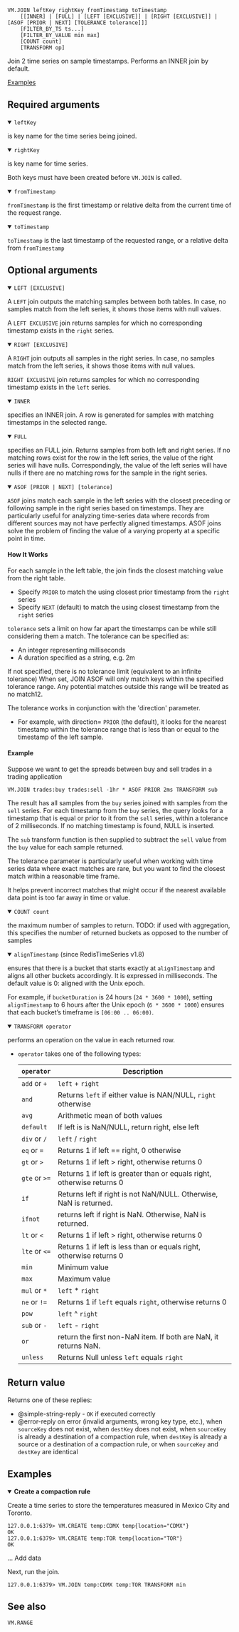 ```
VM.JOIN leftKey rightKey fromTimestamp toTimestamp
    [[INNER] | [FULL] | [LEFT [EXCLUSIVE]] | [RIGHT [EXCLUSIVE]] | [ASOF [PRIOR | NEXT] [TOLERANCE tolerance]]]
    [FILTER_BY_TS ts...]
    [FILTER_BY_VALUE min max]
    [COUNT count]
    [TRANSFORM op]
```

Join 2 time series on sample timestamps. Performs an INNER join by default.

[Examples](#examples)

## Required arguments

<details open><summary><code>leftKey</code></summary>

is key name for the time series being joined.
</details>

<details open><summary><code>rightKey</code></summary> 

is key name for time series.
</details>

Both keys must have been created before `VM.JOIN` is called.

<details open><summary><code>fromTimestamp</code></summary>

`fromTimestamp` is the first timestamp or relative delta from the current time of the request range.

</details>

<details open><summary><code>toTimestamp</code></summary>

`toTimestamp` is the last timestamp of the requested range, or a relative delta from `fromTimestamp`
 
</details>



## Optional arguments

<details open><summary><code>LEFT [EXCLUSIVE]</code></summary>

A `LEFT` join outputs the matching samples between both tables. In case, no samples match from the left series, it shows 
those items with null values.

A `LEFT EXCLUSIVE` join returns samples for which no corresponding timestamp exists in the `right` series.

</details>

<details open><summary><code>RIGHT [EXCLUSIVE]</code></summary>

A `RIGHT` join outputs all samples in the right series. In case, no samples match from the left  series, it shows
those items with null values.

`RIGHT EXCLUSIVE` join returns samples for which no corresponding timestamp exists in the `left` series.

</details>

<details open><summary><code>INNER</code></summary>

specifies an INNER join. A row is generated for samples with matching timestamps in the selected range.

</details>

<details open><summary><code>FULL</code></summary>

specifies an FULL join. Returns samples from both left and right series. If no matching rows exist for the row in the left 
series, the value of the right series will have nulls. Correspondingly, the value of the left series will have nulls if 
there are no matching rows for the sample in the right series.

</details>

<details open><summary><code>ASOF [PRIOR | NEXT] [tolerance]</code></summary>

`ASOF` joins match each sample in the left series with the closest preceding or following sample in the right series based on 
timestamps. They are particularly useful for analyzing time-series data where records from different sources may not have 
perfectly aligned timestamps. ASOF joins solve the problem of finding the value of a varying property at a specific point in time.

#### How It Works
For each sample in the left table, the join finds the closest matching value from the right table.
- Specify `PRIOR` to match the using closest prior timestamp from the `right` series
- Specify `NEXT` (default) to match the using closest timestamp from the `right` series

`tolerance` sets a limit on how far apart the timestamps can be while still considering them a match. 
The tolerance can be specified as:
 - An integer representing milliseconds
 - A duration specified as a string, e.g. 2m

If not specified, there is no tolerance limit (equivalent to an infinite tolerance)
When set, JOIN ASOF will only match keys within the specified tolerance range. Any potential matches outside this range will be treated as no match12.

The tolerance works in conjunction with the 'direction' parameter. 
 - For example, with direction= `PRIOR` (the default), it looks for the nearest timestamp within the tolerance range that is less 
 than or equal to the timestamp of the left sample.


#### Example
Suppose we want to get the spreads between buy and sell trades in a trading application

```
VM.JOIN trades:buy trades:sell -1hr * ASOF PRIOR 2ms TRANSFORM sub
```

The result has all samples from the `buy` series joined with samples from the `sell` series. For each timestamp from the 
`buy` series, the query looks for a timestamp that is equal or prior to it from the `sell` series, within a tolerance of
2 milliseconds. If no matching timestamp is found, NULL is inserted.

The `sub` transform function is then supplied to subtract the `sell` value from the `buy` value for each sample returned.

The tolerance parameter is particularly useful when working with time series data where exact matches are rare, but you 
want to find the closest match within a reasonable time frame. 

It helps prevent incorrect matches that might occur if the nearest available data point is too far away in time or value.

</details>

<details open><summary><code>COUNT count</code></summary>

the maximum number of samples to return. 
TODO: if used with aggregation, this specifies the number of returned buckets as opposed to the number of samples

</details>

<details open><summary><code>alignTimestamp</code> (since RedisTimeSeries v1.8)</summary>

ensures that there is a bucket that starts exactly at `alignTimestamp` and aligns all other buckets accordingly. It is expressed in milliseconds. The default value is 0: aligned with the Unix epoch.

For example, if `bucketDuration` is 24 hours (`24 * 3600 * 1000`), setting `alignTimestamp` to 6 hours after the Unix epoch (`6 * 3600 * 1000`) ensures that each bucket’s timeframe is `[06:00 .. 06:00)`.
</details>

<details open><summary><code>TRANSFORM operator</code></summary> 

performs an operation on the value in each returned row.

- `operator` takes one of the following types:

  | `operator`    | Description                                                            |
  |---------------|------------------------------------------------------------------------|
  | `add` or `+`  | `left` + `right`                                                       |
  | `and`         | Returns `left` if either value is NAN/NULL, `right` otherwise          |
  | `avg`         | Arithmetic mean of both values                                         |
  | `default`     | If left is is NaN/NULL, return right, else left                        | 
  | `div` or `/`  | `left` / `right`                                                       |
  | `eq` or `=`   | Returns 1 if left == right, 0 otherwise                                |
  | `gt` or `>`   | Returns 1 if left > right, otherwise returns 0                         |
  | `gte` or `>=` | Returns 1 if left is greater than or equals right, otherwise returns 0 |
  | `if`          | Returns left if right is not NaN/NULL. Otherwise, NaN is returned.     |
  | `ifnot`       | returns left if right is NaN. Otherwise, NaN is returned.              |
  | `lt` or `<`   | Returns 1 if left > right, otherwise returns 0                         |
  | `lte` or `<=` | Returns 1 if left is less than or equals right, otherwise returns 0    |
  | `min`         | Minimum value                                                          |
  | `max`         | Maximum value                                                          | 
  | `mul` or `*`  | `left` * `right`                                                       |
  | `ne` or `!=`  | Returns 1 if `left` equals `right`, otherwise returns 0                |
  | `pow`         | `left` ^ `right`                                                       |
  | `sub` or `-`  | `left` - `right`                                                       |
  | `or`          | return the first non-NaN item. If both are NaN, it returns NaN.        |
  | `unless`      | Returns Null unless `left` equals `right`                              |

</details>

## Return value

Returns one of these replies:

- @simple-string-reply - `OK` if executed correctly
- @error-reply on error (invalid arguments, wrong key type, etc.), when `sourceKey` does not exist, when `destKey` does not exist, when `sourceKey` is already a destination of a compaction rule, when `destKey` is already a source or a destination of a compaction rule, or when `sourceKey` and `destKey` are identical

## Examples

<details open>
<summary><b>Create a compaction rule</b></summary>

Create a time series to store the temperatures measured in Mexico City and Toronto.

```
127.0.0.1:6379> VM.CREATE temp:CDMX temp{location="CDMX"}
OK
127.0.0.1:6379> VM.CREATE temp:TOR temp{location="TOR"}
OK
```

... Add data


Next, run the join.

```
127.0.0.1:6379> VM.JOIN temp:CDMX temp:TOR TRANSFORM min 
```

</details>

## See also

`VM.RANGE`
